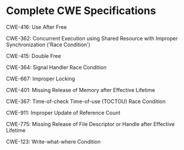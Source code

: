 

# Complete CWE Specifications

CWE-416: Use After Free

CWE-362: Concurrent Execution using Shared Resource with Improper Synchronization ('Race Condition')

CWE-415: Double Free

CWE-364: Signal Handler Race Condition

CWE-667: Improper Locking

CWE-401: Missing Release of Memory after Effective Lifetime

CWE-367: Time-of-check Time-of-use (TOCTOU) Race Condition

CWE-911: Improper Update of Reference Count

CWE-775: Missing Release of File Descriptor or Handle after Effective Lifetime

CWE-123: Write-what-where Condition